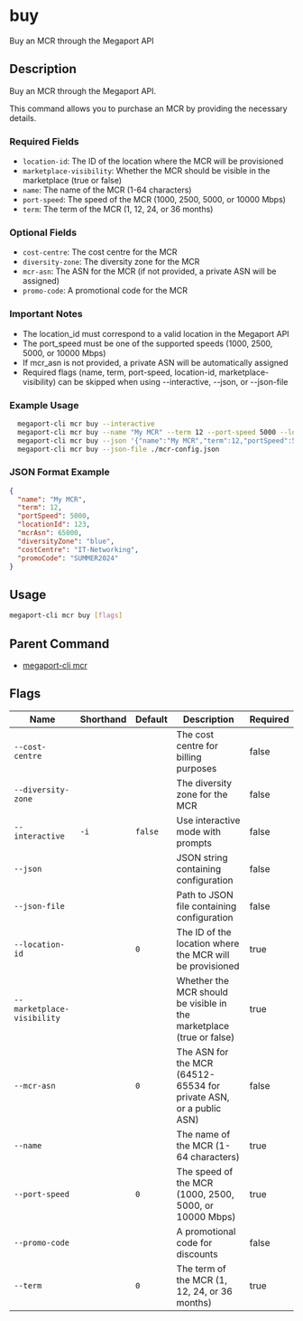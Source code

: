 # buy

Buy an MCR through the Megaport API

## Description

Buy an MCR through the Megaport API.

This command allows you to purchase an MCR by providing the necessary details.

### Required Fields
  - `location-id`: The ID of the location where the MCR will be provisioned
  - `marketplace-visibility`: Whether the MCR should be visible in the marketplace (true or false)
  - `name`: The name of the MCR (1-64 characters)
  - `port-speed`: The speed of the MCR (1000, 2500, 5000, or 10000 Mbps)
  - `term`: The term of the MCR (1, 12, 24, or 36 months)

### Optional Fields
  - `cost-centre`: The cost centre for the MCR
  - `diversity-zone`: The diversity zone for the MCR
  - `mcr-asn`: The ASN for the MCR (if not provided, a private ASN will be assigned)
  - `promo-code`: A promotional code for the MCR

### Important Notes
  - The location_id must correspond to a valid location in the Megaport API
  - The port_speed must be one of the supported speeds (1000, 2500, 5000, or 10000 Mbps)
  - If mcr_asn is not provided, a private ASN will be automatically assigned
  - Required flags (name, term, port-speed, location-id, marketplace-visibility) can be skipped when using --interactive, --json, or --json-file

### Example Usage

```sh
  megaport-cli mcr buy --interactive
  megaport-cli mcr buy --name "My MCR" --term 12 --port-speed 5000 --location-id 123 --mcr-asn 65000
  megaport-cli mcr buy --json '{"name":"My MCR","term":12,"portSpeed":5000,"locationId":123,"mcrAsn":65000}'
  megaport-cli mcr buy --json-file ./mcr-config.json
```
### JSON Format Example
```json
{
  "name": "My MCR",
  "term": 12,
  "portSpeed": 5000,
  "locationId": 123,
  "mcrAsn": 65000,
  "diversityZone": "blue",
  "costCentre": "IT-Networking",
  "promoCode": "SUMMER2024"
}

```

## Usage

```sh
megaport-cli mcr buy [flags]
```


## Parent Command

* [megaport-cli mcr](megaport-cli_mcr.md)
## Flags

| Name | Shorthand | Default | Description | Required |
|------|-----------|---------|-------------|----------|
| `--cost-centre` |  |  | The cost centre for billing purposes | false |
| `--diversity-zone` |  |  | The diversity zone for the MCR | false |
| `--interactive` | `-i` | `false` | Use interactive mode with prompts | false |
| `--json` |  |  | JSON string containing configuration | false |
| `--json-file` |  |  | Path to JSON file containing configuration | false |
| `--location-id` |  | `0` | The ID of the location where the MCR will be provisioned | true |
| `--marketplace-visibility` |  |  | Whether the MCR should be visible in the marketplace (true or false) | true |
| `--mcr-asn` |  | `0` | The ASN for the MCR (64512-65534 for private ASN, or a public ASN) | false |
| `--name` |  |  | The name of the MCR (1-64 characters) | true |
| `--port-speed` |  | `0` | The speed of the MCR (1000, 2500, 5000, or 10000 Mbps) | true |
| `--promo-code` |  |  | A promotional code for discounts | false |
| `--term` |  | `0` | The term of the MCR (1, 12, 24, or 36 months) | true |

